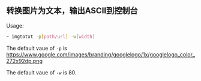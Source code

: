 ## 转换图片为文本，输出ASCII到控制台
Usage:
```sh
~ imgtotxt -p[path/url] -w[width]
```
The default vaue of `-p` is https://www.google.com/images/branding/googlelogo/1x/googlelogo_color_272x92dp.png

The default vaue of `-w` is 80.
